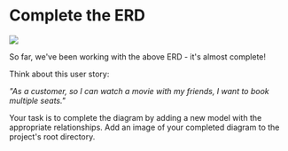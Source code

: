 # Complete the ERD

![](../assets/CinemaBookingERD_NoManyToMany.PNG)

So far, we've been working with the above ERD - it's almost complete!

Think about this user story:

_"As a customer,
so I can watch a movie with my friends,
I want to book multiple seats."_

Your task is to complete the diagram by adding a new model with the appropriate relationships. Add an image of your completed diagram to the project's root directory.

